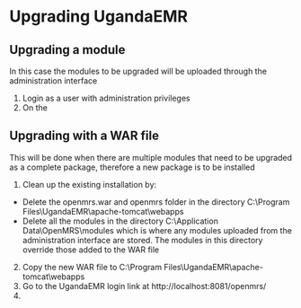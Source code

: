 # Upgrading UgandaEMR 
## Upgrading a module
In this case the modules to be upgraded will be uploaded through the administration interface
1. Login as a user with administration privileges
2. On the 
## Upgrading with a WAR file 
This will be done when there are multiple modules that need to be upgraded as a complete package, therefore a new package is to be installed
1. Clean up the existing installation by: 
  * Delete the openmrs.war and openmrs folder in the directory C:\Program Files\UgandaEMR\apache-tomcat\webapps  
  * Delete all the modules in the directory C:\Application Data\OpenMRS\modules which is where any modules uploaded from the administration interface are stored. The modules in this directory override those added to the WAR file 
2. Copy the new WAR file to C:\Program Files\UgandaEMR\apache-tomcat\webapps  
3. Go to the UgandaEMR login link at http://localhost:8081/openmrs/ 
4. 
